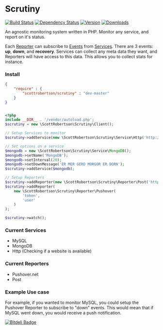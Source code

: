 Scrutiny
=======

[![Build Status](https://travis-ci.org/scottrobertson/scrutiny.png?branch=master)](https://travis-ci.org/scottrobertson/scrutiny)
[![Dependency Status](https://www.versioneye.com/user/projects/52111318632bac39a200ac50/badge.png)](https://www.versioneye.com/user/projects/52111318632bac39a200ac50)
[![Version](https://poser.pugx.org/scottrobertson/scrutiny/version.png)](https://packagist.org/packages/scottrobertson/scrutiny)
[![Downloads](https://poser.pugx.org/scottrobertson/scrutiny/d/total.png)](https://packagist.org/packages/scottrobertson/scrutiny)


An agnostic monitoring system written in PHP. Monitor any service, and report on it's status.

Each [Reporter](https://github.com/scottrobertson/scrutiny/wiki/Reporter) can subscribe to [Events](https://github.com/scottrobertson/scrutiny/wiki/Events) from [Services](https://github.com/scottrobertson/scrutiny/wiki/Service). There are 3 events: **up**, **down**, and **recovery**. Services can collect any meta data they want, and Reporters will have access to this data. This allows you to collect stats for instance.

### Install

```json
{
    "require" : {
        "scottrobertson/scrutiny" : "dev-master"
    }
}
```

```php

<?php
include __DIR__ . '/vendor/autoload.php';
$scrutiny = new \ScottRobertson\Scrutiny\Client();

// Setup Services to monitor
$scrutiny->addService(new \ScottRobertson\Scrutiny\Service\Http('http://example.com'));

// Set options on a service
$mongodb = new \ScottRobertson\Scrutiny\Service\MongoDB();
$mongodb->setName('MongoDB');
$mongodb->setInterval(20);
$mongodb->setDownMessage('ER MER GERD MORGOR ER DORN');
$scrutiny->addService($mongodb);

// Setup Reporters
$scrutiny->addReporter(new \ScottRobertson\Scrutiny\Reporter\Post('http://api.example.com'));
$scrutiny->addReporter(
    new \ScottRobertson\Scrutiny\Reporter\Pushover(
        'token',
        'user'
    )
);

$scrutiny->watch();
```

### Current Services
 - MySQL
 - MongoDB
 - Http (Checking if a website is available)

### Current Reporters
 - Pushover.net
 - Post

### Example Use case
For example, if you wanted to monitor MySQL, you could setup the Pushover Reporter to subscribe to "down" events. This would mean that if MySQL went down, you would receive a push notification.


[![Bitdeli Badge](https://d2weczhvl823v0.cloudfront.net/scottrobertson/scrutiny/trend.png)](https://bitdeli.com/free "Bitdeli Badge")

